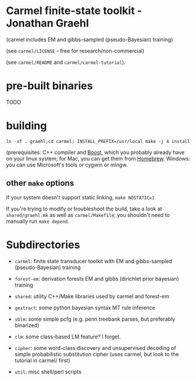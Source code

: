 # Carmel finite-state toolkit - Jonathan Graehl

 (carmel includes EM and gibbs-sampled (pseudo-Bayesian) training)

 (see `carmel/LICENSE` - free for research/non-commercial)

 (see `carmel/README` and `carmel/carmel-tutorial`).

# pre-built binaries

TODO

# building

```
ln -sf . graehl;cd carmel; INSTALL_PREFIX=/usr/local make -j 4 install
```

(prerequisites: C++ compiler and [Boost](http://boost.org), which you
probably already have on your linux system; for Mac, you can get them
from [Homebrew](http://brew.sh/). Windows: you can use Microsoft's
tools or cygwin or mingw.

## other `make` options

If your system doesn't support static linking, `make NOSTATIC=1`

If you're trying to modify or troubleshoot the build, take a look at
`shared/graehl.mk` as well as `carmel/Makefile`; you shouldn't need to
manually run `make depend`.

# Subdirectories

* `carmel`: finite state transducer toolkit with EM and gibbs-sampled
  (pseudo-Bayesian) training

* `forest-em`: derivation forests EM and gibbs (dirichlet prior bayesian) training

* `shared`: utility C++/Make libraries used by carmel and forest-em

* `gextract`: some python bayesian syntax MT rule inference

* `sblm`: some simple pcfg (e.g. penn treebank parses, but preferably binarized)

* `clm`: some class-based LM feature? I forget.

* `cipher`: some word-class discovery and unsupervised decoding of simple
probabilistic substitution cipher (uses carmel, but look to the tutorial in
carmel/ first)

* `util`: misc shell/perl scripts
